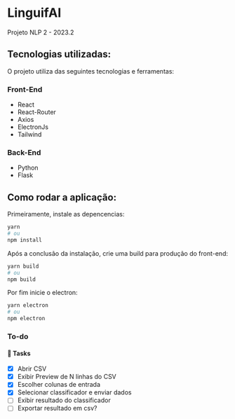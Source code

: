 # LinguifAI
Projeto NLP 2 - 2023.2

## Tecnologias utilizadas:
O projeto utiliza das seguintes tecnologias e ferramentas:

### Front-End
* React
* React-Router
* Axios
* ElectronJs
* Tailwind

### Back-End
* Python
* Flask

## Como rodar a aplicação:

Primeiramente, instale as depencencias: 

```bash
yarn
# ou
npm install
```

Após a conclusão da instalação, crie uma build para produção do front-end:

```bash
yarn build
# ou
npm build
```

Por fim inicie o electron:

```bash
yarn electron
# ou
npm electron
```

### To-do

#### 🚀 Tasks

- [x] Abrir CSV
- [x] Exibir Preview de N linhas do CSV
- [x] Escolher colunas de entrada
- [X] Selecionar classificador e enviar dados
- [ ] Exibir resultado do classificador
- [ ] Exportar resultado em csv?